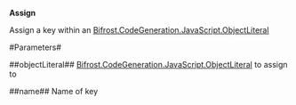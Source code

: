 **Assign**

Assign a key within an [Bifrost.CodeGeneration.JavaScript.ObjectLiteral](Bifrost.CodeGeneration.JavaScript.ObjectLiteral)

#Parameters#


##objectLiteral##
[Bifrost.CodeGeneration.JavaScript.ObjectLiteral](Bifrost.CodeGeneration.JavaScript.ObjectLiteral) to assign to

##name##
Name of key
